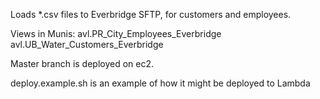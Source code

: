 Loads *.csv files to Everbridge SFTP, for customers and employees.

Views in Munis:
avl.PR_City_Employees_Everbridge
avl.UB_Water_Customers_Everbridge


Master branch is deployed on ec2.

deploy.example.sh is an example of how it might be deployed to Lambda